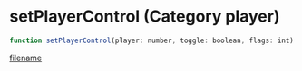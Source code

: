 # setPlayerControl (Category player)

```js
function setPlayerControl(player: number, toggle: boolean, flags: int): void
```

[filename](setPlayerControl_m.md ':include')
